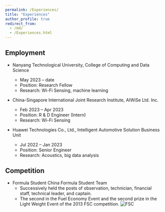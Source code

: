 ```yaml
---
permalink: /Experiences/
title: "Experiences"
author_profile: true
redirect_from: 
  - /md/
  - /Experiences.html
---
```


## Employment
+ Nanyang Technological University, College of Computing and Data Science
  - May 2023 – date
  - Position: Research Fellow
  - Research: Wi-Fi Sensing, machine learning

+ China-Singapore International Joint Research Institute, AIWiSe Ltd. Inc.
  - Feb 2023 – Apr 2023
  - Position: R & D Engineer (Intern)
  - Research: Wi-Fi Sensing

+ Huawei Technologies Co., Ltd., Intelligent Automotive Solution Business Unit
  - Jul 2022 – Jan 2023
  - Position: Senior Engineer
  - Research: Acoustics, big data analysis

## Competition
+ Formula Student China Formula Student Team
  - Successively held the posts of observation, technician, financial staff, technical leader, and captain.
  - The second in the Fuel Economy Event and the second prize in the Light Weight Event of the 2013 FSC competition.
![FSC](https://github.com/MadFrogL/MadFrogL.github.io/assets/53749938/15fd69da-ee63-48ae-ba53-068cd5aff411)


